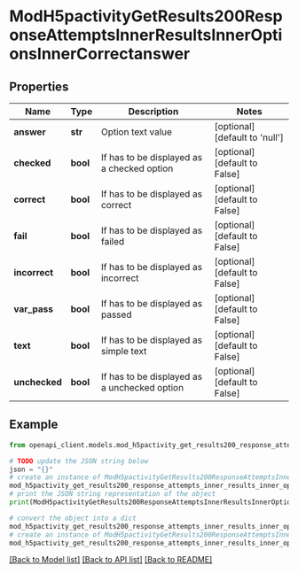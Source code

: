 # ModH5pactivityGetResults200ResponseAttemptsInnerResultsInnerOptionsInnerCorrectanswer


## Properties

Name | Type | Description | Notes
------------ | ------------- | ------------- | -------------
**answer** | **str** | Option text value | [optional] [default to 'null']
**checked** | **bool** | If has to be displayed as a checked option | [optional] [default to False]
**correct** | **bool** | If has to be displayed as correct | [optional] [default to False]
**fail** | **bool** | If has to be displayed as failed | [optional] [default to False]
**incorrect** | **bool** | If has to be displayed as incorrect | [optional] [default to False]
**var_pass** | **bool** | If has to be displayed as passed | [optional] [default to False]
**text** | **bool** | If has to be displayed as simple text | [optional] [default to False]
**unchecked** | **bool** | If has to be displayed as a unchecked option | [optional] [default to False]

## Example

```python
from openapi_client.models.mod_h5pactivity_get_results200_response_attempts_inner_results_inner_options_inner_correctanswer import ModH5pactivityGetResults200ResponseAttemptsInnerResultsInnerOptionsInnerCorrectanswer

# TODO update the JSON string below
json = "{}"
# create an instance of ModH5pactivityGetResults200ResponseAttemptsInnerResultsInnerOptionsInnerCorrectanswer from a JSON string
mod_h5pactivity_get_results200_response_attempts_inner_results_inner_options_inner_correctanswer_instance = ModH5pactivityGetResults200ResponseAttemptsInnerResultsInnerOptionsInnerCorrectanswer.from_json(json)
# print the JSON string representation of the object
print(ModH5pactivityGetResults200ResponseAttemptsInnerResultsInnerOptionsInnerCorrectanswer.to_json())

# convert the object into a dict
mod_h5pactivity_get_results200_response_attempts_inner_results_inner_options_inner_correctanswer_dict = mod_h5pactivity_get_results200_response_attempts_inner_results_inner_options_inner_correctanswer_instance.to_dict()
# create an instance of ModH5pactivityGetResults200ResponseAttemptsInnerResultsInnerOptionsInnerCorrectanswer from a dict
mod_h5pactivity_get_results200_response_attempts_inner_results_inner_options_inner_correctanswer_from_dict = ModH5pactivityGetResults200ResponseAttemptsInnerResultsInnerOptionsInnerCorrectanswer.from_dict(mod_h5pactivity_get_results200_response_attempts_inner_results_inner_options_inner_correctanswer_dict)
```
[[Back to Model list]](../README.md#documentation-for-models) [[Back to API list]](../README.md#documentation-for-api-endpoints) [[Back to README]](../README.md)


